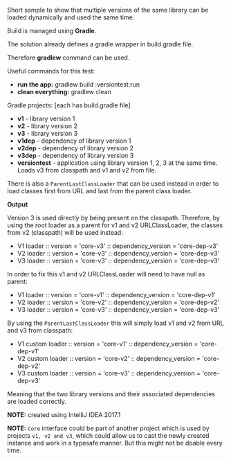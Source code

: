 Short sample to show that multiple versions of the same library can be loaded dynamically and used the same time.

Build is managed using **Gradle**.

The solution already defines a gradle wrapper in build.gradle file.

Therefore **gradlew** command can be used.
 
Useful commands for this test:
- **run the app:** gradlew build :versiontest:run
- **clean everything:** gradlew clean

Gradle projects: [each has build.gradle file]
- **v1** - library version 1
- **v2** - library version 2
- **v3** - library version 3
- **v1dep** - dependency of library version 1
- **v2dep** - dependency of library version 2
- **v3dep** - dependency of library version 3
- **versiontest** - application using library version 1, 2, 3 at the same time. Loads v3 from classpath and v1 and v2 from file. 

There is also a `ParentLastClassLoader` that can be used instead in order to load classes first from URL and last from the parent class loader.

**Output**

Version 3 is used directly by being present on the classpath. 
Therefore, by using the root loader as a parent for v1 and v2 URLClassLoader, the classes from v2 (classpath) will be used instead:

- V1 loader :: version = 'core-v3' :: dependency_version = 'core-dep-v3'
- V2 loader :: version = 'core-v3' :: dependency_version = 'core-dep-v3'
- V3 loader :: version = 'core-v3' :: dependency_version = 'core-dep-v3'

In order to fix this v1 and v2 URLClassLoader will need to have null as parent:

- V1 loader :: version = 'core-v1' :: dependency_version = 'core-dep-v1'
- V2 loader :: version = 'core-v2' :: dependency_version = 'core-dep-v2'
- V3 loader :: version = 'core-v3' :: dependency_version = 'core-dep-v3'

By using the `ParentLastClassLoader` this will simply load v1 and v2 from URL and v3 from classpath:

- V1 custom loader :: version = 'core-v1' :: dependency_version = 'core-dep-v1'
- V2 custom loader :: version = 'core-v2' :: dependency_version = 'core-dep-v2'
- V3 custom loader :: version = 'core-v3' :: dependency_version = 'core-dep-v3'

Meaning that the two library versions and their associated dependencies are loaded correctly.

**NOTE:** created using IntelliJ IDEA 2017.1

**NOTE:** `Core` interface could be part of another project which is used by projects `v1, v2 and v3`, which could allow us to cast the newly created instance and work in a typesafe manner. But this might not be doable every time.
